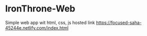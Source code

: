 # IronThrone-Web
Simple web app wit html, css, js
hosted link https://focused-saha-45244e.netlify.com/index.html
